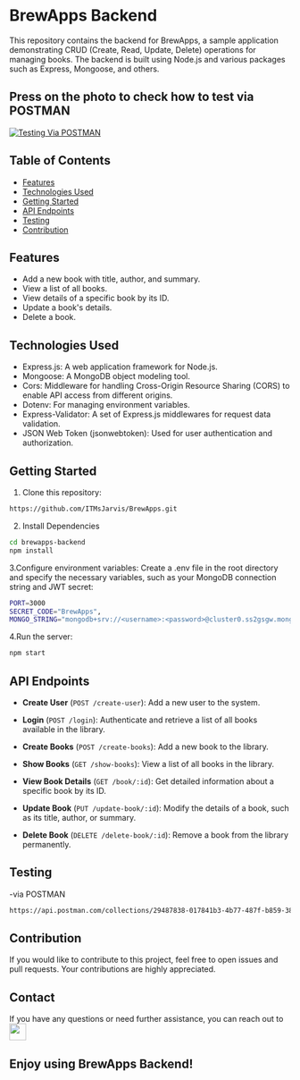# BrewApps Backend

This repository contains the backend for BrewApps, a sample application demonstrating CRUD (Create, Read, Update, Delete) operations for managing books. The backend is built using Node.js and various packages such as Express, Mongoose, and others.

## Press on the photo to check how to test via POSTMAN

[![Testing Via POSTMAN](https://miro.medium.com/v2/resize:fit:720/format:webp/1*UjfpcPx0p410o13vpB7mlQ.png)](https://vimeo.com/879905831?share=copy)


## Table of Contents

- [Features](#features)
- [Technologies Used](#technologies-used)
- [Getting Started](#getting-started)
- [API Endpoints](#api-endpoints)
- [Testing](#testing)
- [Contribution](#contribution)

## Features

- Add a new book with title, author, and summary.
- View a list of all books.
- View details of a specific book by its ID.
- Update a book's details.
- Delete a book.

## Technologies Used

- Express.js: A web application framework for Node.js.
- Mongoose: A MongoDB object modeling tool.
- Cors: Middleware for handling Cross-Origin Resource Sharing (CORS) to enable API access from different origins.
- Dotenv: For managing environment variables.
- Express-Validator: A set of Express.js middlewares for request data validation.
- JSON Web Token (jsonwebtoken): Used for user authentication and authorization.

## Getting Started

1. Clone this repository:
```bash
https://github.com/ITMsJarvis/BrewApps.git
```
2. Install Dependencies
```bash
cd brewapps-backend
npm install
```
3.Configure environment variables:
Create a .env file in the root directory and specify the necessary variables, such as your MongoDB connection string and JWT secret:
```bash
PORT=3000
SECRET_CODE="BrewApps",
MONGO_STRING="mongodb+srv://<username>:<password>@cluster0.ss2gsgw.mongodb.net/?retryWrites=true&w=majority"
```
4.Run the server:
```bash
npm start
```
   
## API Endpoints
- **Create User** (`POST /create-user`): Add a new user to the system.

- **Login** (`POST /login`): Authenticate and retrieve a list of all books available in the library.

- **Create Books** (`POST /create-books`): Add a new book to the library.

- **Show Books** (`GET /show-books`): View a list of all books in the library.

- **View Book Details** (`GET /book/:id`): Get detailed information about a specific book by its ID.

- **Update Book** (`PUT /update-book/:id`): Modify the details of a book, such as its title, author, or summary.

- **Delete Book** (`DELETE /delete-book/:id`): Remove a book from the library permanently.

## Testing 
-via POSTMAN
```bash
https://api.postman.com/collections/29487838-017841b3-4b77-487f-b859-38184053fef2?access_key=PMAT-01HE3MVFE0MWVBC5JMZ34XKHN5
```

## Contribution
If you would like to contribute to this project, feel free to open issues and pull requests. Your contributions are highly appreciated.


## Contact
If you have any questions or need further assistance, you can reach out to 
<a href="https://www.linkedin.com/in/rakshak-khandelwal-358782249/" target="blank">
    <img src="https://skillicons.dev/icons?i=linkedin"  width="30px"/>
</a>

## Enjoy using BrewApps Backend!
